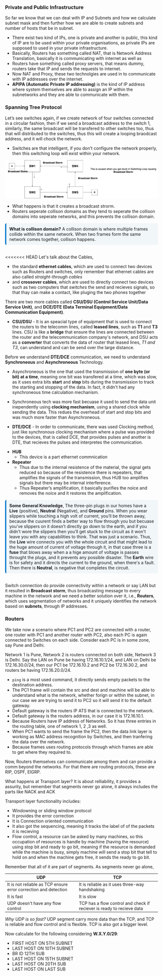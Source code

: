 ### Private and Public Infrastructure

So far we know that we can deal with IP and Subnets and how we calculate subnet mask and then further how we are able to create subnets and number of hosts that be in subnet.

* There exist two kind of IPs, one is private and another is public, this kind of IP are to be used within your private organisations, as private IPs are supposed to used in your private infrastructure.
* Basically, Routers has something called NAT, that is Network Address Translation, basically it is communicating with internet as well as 
* Routers have something called proxy servers, that means dummy, routers take that IP and sends the requests to internet.
* Now NAT and Proxy, these two technolgies are used in to communicate with IP addresses over the internet.
* **APIPA (Automatic Private IP addressing)** is the kind of IP address where system themselves are able to assign an IP within the subnetworks and they are able to communicate with them.

### Spanning Tree Protocol

Let’s see switches again, if we create network of four switches connected in a circular fashion, then if we send a broadcast address to the switch 1, similarly, the same broadcast will be transfered to other switches too, thus that will distributed to the switches, thus this will create a looping braodcast address, and it will chock the network. 

* Switches are that intelligent, if you don’t configure the network properly, then this switching loop will exist within your network.

![alt text](diagrams/day3.png)

* What happens is that it creates a broadcast strorm.
* Routers seperate collison domains as they tend to seperate the collison domains into seperate networks, and this prevents the collison domain.

<div style="border-left: 4px solid #007acc; background-color: #f1f6f9; padding: 10px; border-radius: 5px;">
<strong>What is collison domain?</strong> A collison domain is where multiple frames collide within the same network. When two frames form the same network comes together, collison happens.
</div>
<br> 

<<<<<<< HEAD
Let's talk about the Cables,
- the standard **ethernet cables**, which are used to connect two devices such as Routers and switches, only remember that ethernet cables are also called *straight-through cables*
- and **crossover cables**, which are used to directly connect two devices such as two computers that *switches* the send and recieves signals, so that thay can make a contact, like pluging the two phones together

There are two more cables called **CSU/DSU (Control Service Unit/Data Service Unit)**, and **DCE/DTE (Data Terminal Equipment/Data Communication Equipment)**.

- **CSU/DSU** - It is an speacial type of equipment that is used to connect the routers to the telecomm lines, called **leased lines**, such as **T1** and **T3** lines. CSU is like a **bridge** that ensure the lines are connected between the router and the telecommunication company's network, and DSU acts as a **converter** that converts the data of router that leased lines, *T1 and T3*, can understand and can be send over the large distance.

Before we understand **DTE/DCE** communication, we need to understand **Synchroneous** and **Asynchroneous** Technology. 

- Asynchroneous is the one that used the transmission of **one byte (or bit) at a time**, meaning one bit was transfered at a time, which was slow, as it uses extra bits **start** and **stop** bits during the transmission to track the starting and stopping of the data. In fact, it didn't had any synchroneous time calculation mechanism.

- Synchroneous tech was more fast becuase it used to send the data unit inependently using **clocking mechanism**, using a shared clock while sending the data. This redues the overhead of start and stop bits and was much more faster than Asynchroneous.

- **DTE/DCE** - In order to communicate, there was used Clocking method, just like synchronous clocking mechanism where a pulse was provided to the devices, that is called DCE, that provides pulses and another is DTE, that recieves the pulses and interpretes the communication.

* **HUB**
    * This device is a part ethernet commnication
* **Repeater**
    * Thus due to the internal resistence of the material, the signal gets reduced so because of the resistence there is repeaters, that amplifies the signals of the transmission, thus HUB too amplifies signals but there may be internal interference.
    * Thus Repeater’s amplification, it basically purifies the noice and removes the noice and it restores the amplification.

<div style="border-left: 4px solid #007acc; background-color: #f1f6f9; padding: 10px; border-radius: 5px;">
<strong>Some General Knowledge</strong>, The three-pin plugs in our homes have a  <strong>Live</strong> (positive), <strong>Neutral</strong> (Negative), and <strong>Ground</strong> pins.
When you wear slippers while touching a high volt of current, you’ll be thrown away, because the cuurent finds a better way to flow through you but becuase you’ve slippers on it doesn’t directly go down to the earth, and if you didn’t wore the slippers then you’ll get stuck to the circuit as it won't leave you with any capabilities to think.
That was just a scenario. Thus, the <strong>Live</strong> wire connects you with the whole circuit and that might lead to the huge amount of current of voltage through it, in that case three is a <strong>fuse</strong> that blows away when a a hige amount of voltage is passes throught the plugs, and it prevents any possible disaster. 
The <strong>Earth</strong> wire is for safety and it directs the current to the ground, when there's a fault.
Then there is <strong>Neutral</strong>, is negative that completes the circuit.
</div>
<br> 

Switch connection do provide connectivity within a network or say LAN but it resulted in **Broadcast storm**, thus broadcasting message to every machine in the network and we need a better solution over it, i.e., **Routers**, which uses segmentation of networks and it uniquely identifies the network based on **subnets**, through IP addresses.

### Routers

We take now a scenario where PC1 and PC2 are connected with a router, one router with PC1 and another router with PC2, also each PC is again connected to Switches on each side. Consider each PC is in some zone, say Pune and Delhi.

Network 1 is Pune, Network 2 is routers connected on both side, Network 3 is Delhi. Say the LAN on Pune be having 172.16.10.1/24, and LAN on Delhi be 172.16.30.0/24, then our PC1 be 172.16.10.2 and PC2 be 172.16.30.2, and routers be having 172.16.20.0/24.

* `ping` is a most used command, it directly sends empty packets to the destination address.
* The PC1 frame will contain the src and dest and machine will be able to understand what is the network, whether forign or within the subnet, in our case we are trying to send it to PC2 so it will send it to the default gateway. 
* Default gateway is the routers IP ATS that is connected to the network.
* Default gateway is the routers address, in our case it is 172.16.10.1.
* Because Routers have IP address of Networks. So it has three entries in the routing table, one of network 1, 2 ,3 as well. 
* When PC1 wants to send the frame the PC2, then the data link layer is working as MAC address recognition by Switches, and then tranfering the data over the network.
* Because frames uses routing protocols through which frames are able to get where they required to.

Now, Routers themselves can communicate among them and can provide a comm beyond the networks. For that there are routing protocols, these are RIP, OSPF, EIGRP.

What happens at Transport layer?  It is about relliability, it provides a assurity, but remember that segments never go alone, it always includes the parts like NACK and ACK

Transport layer functionality includes:

- Windowning or sliding window protocol
- It provides the error correction
- It is Connection oriented communication
- It also got the sequencing, meaning it tracks the label of of the packets it is recieving
- Flow control, a resource can be asked by many machines, so this occupation of resources is handle by machine (having the resource) using stop bit and ready to go bit, meaning if the resource is demanded while the machine is busy, simply machine will send a stop bit that tell to hold on and when the machine gets free, it sends the ready to go bit.

Remember that all of it are part of segments. As segments never go alone,

|UDP         |TCP       |
|------------|----------|
|It is not reliable as TCP ensure error correction and detection| It is reliable as it uses three-way handshaking|
|It is fast | It is slow|
|UDP doesn't have any flow control| TCP has a flow control and check if reciever is ready to recieve data|

*Why UDP is so fast?* UDP segment carry more data than the TCP, and TCP is reliable and flow control and is flexible. TCP is also got a bigger level.

Now calculate for the following considering **W.X.Y.0/29**:

- FIRST HOST ON 5TH SUBNET
- LAST HOST ON 10TH SUBNET
- BR ID 12TH SUB
- LAST HOST ON 15TH SUBNET
- LAST HOST ON 20TH SUB
- LAST HOST ON LAST SUB


